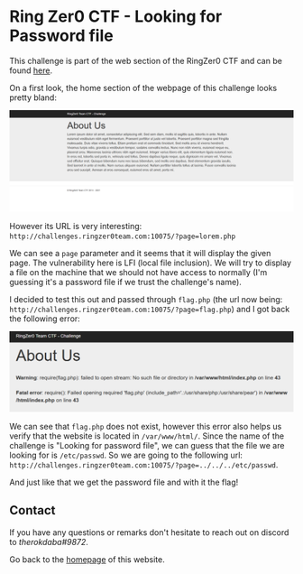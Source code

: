 # Ring Zer0 CTF - Looking for Password file

This challenge is part of the web section of the RingZer0 CTF and can be found [here](https://ringzer0ctf.com/challenges/75).

On a first look, the home section of the webpage of this challenge looks pretty bland:

![Password%20File/webpage.png](/images/Password%20File/webpage.png)

However its URL is very interesting: `http://challenges.ringzer0team.com:10075/?page=lorem.php`

We can see a `page` parameter and it seems that it will display the given page. The vulnerability here is LFI (local file inclusion). We will try to display a file on the machine that we should not have access to normally (I'm guessing it's a password file if we trust the challenge's name). 

I decided to test this out and passed through `flag.php` (the url now being: `http://challenges.ringzer0team.com:10075/?page=flag.php`) and I got back the following error:

![Password%20File/error.png](/images/Password%20File/error.png)

We can see that `flag.php` does not exist, however this error also helps us verify that the website is located in `/var/www/html/`. Since the name of the challenge is "Looking for password file", we can guess that the file we are looking for is `/etc/passwd`. So we are going to the following url: `http://challenges.ringzer0team.com:10075/?page=../../../etc/passwd`.

And just like that we get the password file and with it the flag!

## Contact
If you have any questions or remarks don't hesitate to reach out on discord to *therokdaba#9872*.

Go back to the [homepage](https://therokdaba.github.io/) of this website.